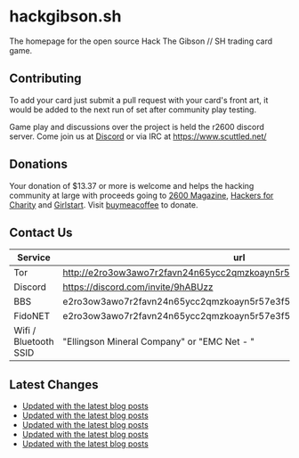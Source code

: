 # hackgibson.sh
The homepage for the open source Hack The Gibson // SH trading card game.


## Contributing

To add your card just submit a pull request with your card's front art, it would be added to the next run of set after community play testing.

Game play and discussions over the project is held the r2600 discord server. Come join us at [Discord](https://discord.com/invite/9hABUzz) or via IRC at https://www.scuttled.net/


## Donations

Your donation of $13.37 or more is welcome and helps the hacking community at large with proceeds going to [2600 Magazine](https://2600.com/), [Hackers for Charity](https://hackersforcharity.org) and [Girlstart](https://girlstart.org).  Visit [buymeacoffee](https://www.buymeacoffee.com/hackgibson.sh) to donate.


## Contact Us

Service | url
-|-
Tor | http://e2ro3ow3awo7r2favn24n65ycc2qmzkoayn5r57e3f56nvjwdcgg32ad.onion
Discord | https://discord.com/invite/9hABUzz
BBS | e2ro3ow3awo7r2favn24n65ycc2qmzkoayn5r57e3f56nvjwdcgg32ad.onion:23
FidoNET | e2ro3ow3awo7r2favn24n65ycc2qmzkoayn5r57e3f56nvjwdcgg32ad.onion:24554
Wifi / Bluetooth SSID | "Ellingson Mineral Company" or "EMC Net - <fidonet address>"

## Latest Changes
<!-- BLOG-POST-LIST:START -->
- [Updated with the latest blog posts](https://github.com/DFW2600/hackgibson.sh/commit/05ee6804e0a98c3e5701d42ce221f75cc3c71bca)
- [Updated with the latest blog posts](https://github.com/DFW2600/hackgibson.sh/commit/f80fe7d214c186480ea54b334457507989c39caa)
- [Updated with the latest blog posts](https://github.com/DFW2600/hackgibson.sh/commit/5195cd7b62a7f5b12b36517a6e7147d55d369654)
- [Updated with the latest blog posts](https://github.com/DFW2600/hackgibson.sh/commit/9163a33ccfc017a35ff09f464a2f14dd53df85de)
- [Updated with the latest blog posts](https://github.com/DFW2600/hackgibson.sh/commit/5374784f1d3e42fc29d4471d5eb0667a8842b217)
<!-- BLOG-POST-LIST:END -->

